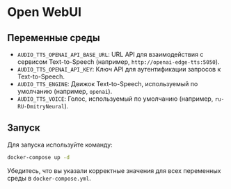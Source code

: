 # Open WebUI

## Переменные среды

- `AUDIO_TTS_OPENAI_API_BASE_URL`: URL API для взаимодействия с сервисом Text-to-Speech (например, `http://openai-edge-tts:5050`).
- `AUDIO_TTS_OPENAI_API_KEY`: Ключ API для аутентификации запросов к Text-to-Speech.
- `AUDIO_TTS_ENGINE`: Движок Text-to-Speech, используемый по умолчанию (например, `openai`).
- `AUDIO_TTS_VOICE`: Голос, используемый по умолчанию (например, `ru-RU-DmitryNeural`).

## Запуск

Для запуска используйте команду:

```sh
docker-compose up -d
```

Убедитесь, что вы указали корректные значения для всех переменных среды в `docker-compose.yml`.
